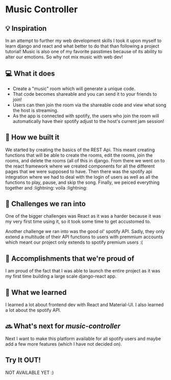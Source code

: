 # Music Controller

## 💡 Inspiration

In an attempt to further my web development skills I took it upon myself to learn django and react and what better to do that than following a project tutorial! Music is also one of my favorite passtimes because of its ability to alter our emotions. So why not mix music with web dev! 

## 💻 What it does

- Create a "music" room which will generate a unique code.
- That code becomes shareable and you can send it to your friends to join!
- Users can then join the room via the shareable code and view what song the host is streaming.
- As the app is connected with spotify, the users who join the room will automatically have their spotify adjust to the host's current jam session!

## 🔨 How we built it

We started by creating the basics of the REST Api. 
This meant creating functions that will be able to create the rooms, edit the rooms, join the rooms, and delete the rooms (all of this in django. 
From there we went on to the react framework where we created components for all the different pages that we were supposed to have. 
Then there was the spotify api integration where we had to deal with the login of users as well as all the functions to play, pause, and skip the song. 
Finally, we peiced everything together and :lightning: voila :lightning:

## 🧠 Challenges we ran into
One of the bigger challenges was React as it was a harder because it was my very first time using it, so it took some time to get accustomed to.

Another challenge we ran into was the good ol' spotify API. Sadly, they only extend a multitude of their API functions to users with premmium accounts which meant our project only extends to spotify premium users :(
## 🏅 Accomplishments that we're proud of

I am proud of the fact that I was able to launch the entire project as it was my first time building a large scale django-react app.

## 📖 What we learned

I learned a lot about frontend dev with React and Material-UI. I also learned a lot about the spotify API.

## 🔜 What's next for _music-controller_

Next I want to make this platform available for all spotify users and maybe add a few more features (which I have not decided on).


## Try It OUT!
NOT AVAILABLE YET :)

